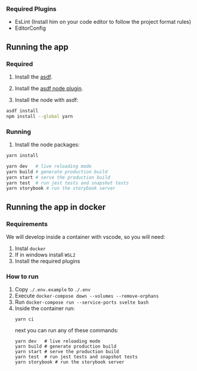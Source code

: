 ### Required Plugins
- EsLint (Install him on your code editor to follow the project format rules)
- EditorConfig

## Running the app

### Required

1. Install the [asdf](https://asdf-vm.com/).

2. Install the [asdf node plugin](https://github.com/asdf-vm/asdf-nodejs).

3. Install the node with asdf:
```sh
asdf install
npm install --global yarn
```
### Running

1. Install the node packages:

```sh
yarn install
```

```sh
yarn dev   # live reloading mode
yarn build # generate production build
yarn start # serve the production build
yarn test  # run jest tests and snapshot tests
yarn storybook # run the storybook server
```
## Running the app in docker

### Requirements

We will develop inside a container with vscode, so you will need:

1. Instal `docker`
2. If in windows install `WSL2`
3. Install the required plugins

### How to run

1. Copy `./.env.example` to `./.env`
2. Execute `docker-compose down --volumes --remove-orphans`
3. Run `docker-compose run --service-ports svelte bash`
4. Inside the container run:
    ```
    yarn ci
    ```
    next you can run any of these commands:
    ```
    yarn dev   # live reloading mode
    yarn build # generate production build
    yarn start # serve the production build
    yarn test  # run jest tests and snapshot tests
    yarn storybook # run the storybook server
    ```

